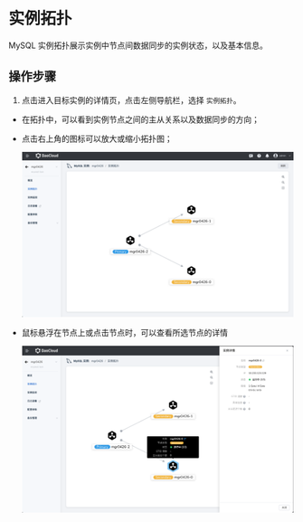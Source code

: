 # 实例拓扑

MySQL 实例拓扑展示实例中节点间数据同步的实例状态，以及基本信息。

## 操作步骤

1. 点击进入目标实例的详情页，点击左侧导航栏，选择 `实例拓扑`。

  - 在拓扑中，可以看到实例节点之间的主从关系以及数据同步的方向；
  - 点击右上角的图标可以放大或缩小拓扑图；

    ![实例拓扑](../images/mysqlmap.png)

  - 鼠标悬浮在节点上或点击节点时，可以查看所选节点的详情

    ![实例拓扑](../images/mysqlmap02.png)
